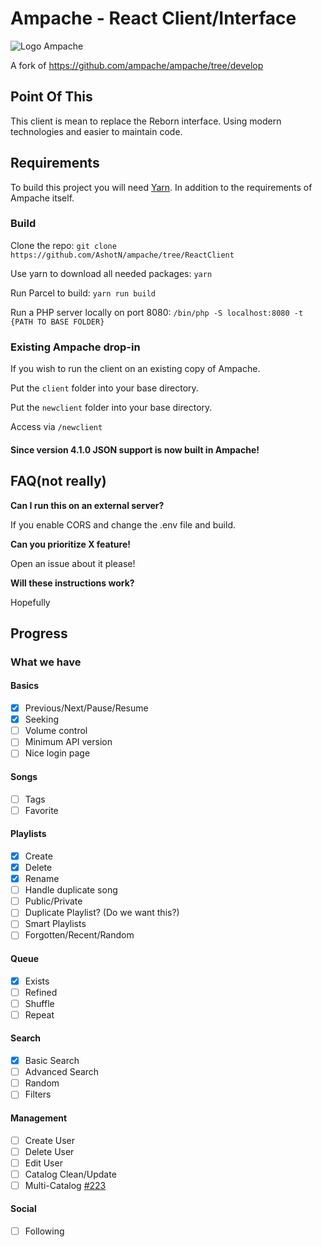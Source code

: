# Ampache - React Client/Interface

![Logo](http://ampache.org/img/logo/ampache-logo_x64.png) Ampache

A fork of https://github.com/ampache/ampache/tree/develop

## Point Of This
This client is mean to replace the Reborn interface. Using modern technologies and easier to maintain code.


## Requirements

To build this project you will need [Yarn](https://yarnpkg.com/lang/en/docs/install/). In addition to the requirements of Ampache itself.

### Build
Clone the repo: `git clone https://github.com/AshotN/ampache/tree/ReactClient`

Use yarn to download all needed packages: `yarn`

Run Parcel to build: `yarn run build`

Run a PHP server locally on port 8080: `/bin/php -S localhost:8080 -t {PATH TO BASE FOLDER}`


### Existing Ampache drop-in
If you wish to run the client on an existing copy of Ampache. 

Put the `client` folder into your base directory. 

Put the `newclient` folder into your base directory. 

Access via `/newclient`


#### Since version 4.1.0 JSON support is now built in Ampache!

## FAQ(not really)


**Can I run this on an external server?** 

If you enable CORS and change the .env file and build.

**Can you prioritize X feature!** 

Open an issue about it please!

**Will these instructions work?** 

Hopefully 

## Progress
### What we have

#### Basics
- [x] Previous/Next/Pause/Resume
- [x] Seeking
- [ ] Volume control
- [ ] Minimum API version
- [ ] Nice login page

#### Songs
- [ ] Tags
- [ ] Favorite

#### Playlists
- [x] Create
- [x] Delete
- [x] Rename
- [ ] Handle duplicate song
- [ ] Public/Private
- [ ] Duplicate Playlist? (Do we want this?)
- [ ] Smart Playlists
- [ ] Forgotten/Recent/Random

#### Queue
- [x] Exists
- [ ] Refined
- [ ] Shuffle
- [ ] Repeat

#### Search
- [x] Basic Search
- [ ] Advanced Search
- [ ] Random
- [ ] Filters

#### Management
- [ ] Create User
- [ ] Delete User
- [ ] Edit User
- [ ] Catalog Clean/Update
- [ ] Multi-Catalog [#223](https://github.com/ampache/ampache/issues/223)

#### Social
- [ ] Following